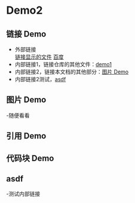 # Demo2

## 链接 Demo

- 外部链接	
[链接显示的文件](URL地址)
[百度](http://www.baidu.com)
- 内部链接1，链接仓库的其他文件：[demo1](demo1.md)
- 内部链接2，链接本文档的其他部分：[图片 Demo](Demo2.md#图片-Demo)
- 内部链接2测试，[asdf]()

## 图片 Demo
-随便看看
## 引用 Demo

## 代码块 Demo

## asdf
-测试内部链接